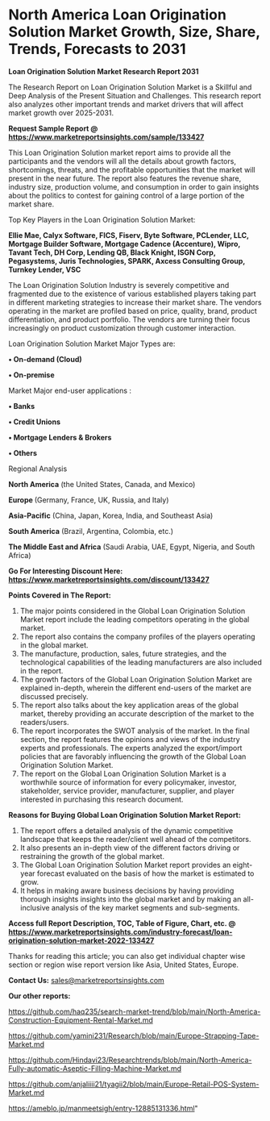 # North America Loan Origination Solution Market Growth, Size, Share, Trends, Forecasts to 2031

<strong>Loan Origination Solution Market Research Report 2031</strong>

The Research Report on Loan Origination Solution Market is a Skillful and Deep Analysis of the Present Situation and Challenges. This research report also analyzes other important trends and market drivers that will affect market growth over 2025-2031.

<strong>Request Sample Report @ <a href=https://www.marketreportsinsights.com/sample/133427>https://www.marketreportsinsights.com/sample/133427</a></strong>

This Loan Origination Solution market report aims to provide all the participants and the vendors will all the details about growth factors, shortcomings, threats, and the profitable opportunities that the market will present in the near future. The report also features the revenue share, industry size, production volume, and consumption in order to gain insights about the politics to contest for gaining control of a large portion of the market share.

Top Key Players in the Loan Origination Solution Market:

<strong>Ellie Mae, Calyx Software, FICS, Fiserv, Byte Software, PCLender, LLC, Mortgage Builder Software, Mortgage Cadence (Accenture), Wipro, Tavant Tech, DH Corp, Lending QB, Black Knight, ISGN Corp, Pegasystems, Juris Technologies, SPARK, Axcess Consulting Group, Turnkey Lender, VSC</strong>

The Loan Origination Solution Industry is severely competitive and fragmented due to the existence of various established players taking part in different marketing strategies to increase their market share. The vendors operating in the market are profiled based on price, quality, brand, product differentiation, and product portfolio. The vendors are turning their focus increasingly on product customization through customer interaction.

Loan Origination Solution Market Major Types are:

<strong>• On-demand (Cloud)

• On-premise</strong>

Market Major end-user applications :

<strong>• Banks

• Credit Unions

• Mortgage Lenders & Brokers

• Others</strong>

Regional Analysis

</u><strong><b>North America</b></strong> (the United States, Canada, and Mexico)

<strong><b>Europe </b></strong>(Germany, France, UK, Russia, and Italy)

<strong><b>Asia-Pacific</b></strong> (China, Japan, Korea, India, and Southeast Asia)

<strong><b>South America</b></strong> (Brazil, Argentina, Colombia, etc.)

<strong><b>The Middle East and Africa</b></strong> (Saudi Arabia, UAE, Egypt, Nigeria, and South Africa)

<strong>Go For Interesting Discount Here: <a href=https://www.marketreportsinsights.com/discount/133427>https://www.marketreportsinsights.com/discount/133427</a></strong>

<strong>Points Covered in The Report:</strong>
<ol>
  <li>The major points considered in the Global Loan Origination Solution Market report include the leading competitors operating in the global market.</li>
  <li>The report also contains the company profiles of the players operating in the global market.</li>
  <li>The manufacture, production, sales, future strategies, and the technological capabilities of the leading manufacturers are also included in the report.</li>
  <li>The growth factors of the Global Loan Origination Solution Market are explained in-depth, wherein the different end-users of the market are discussed precisely.</li>
  <li>The report also talks about the key application areas of the global market, thereby providing an accurate description of the market to the readers/users.</li>
  <li>The report incorporates the SWOT analysis of the market. In the final section, the report features the opinions and views of the industry experts and professionals. The experts analyzed the export/import policies that are favorably influencing the growth of the Global Loan Origination Solution Market.</li>
  <li>The report on the Global Loan Origination Solution Market is a worthwhile source of information for every policymaker, investor, stakeholder, service provider, manufacturer, supplier, and player interested in purchasing this research document.</li>
</ol>
<strong>Reasons for Buying Global Loan Origination Solution Market Report:</strong>

<ol>
  <li>The report offers a detailed analysis of the dynamic competitive landscape that keeps the reader/client well ahead of the competitors.</li>
  <li>It also presents an in-depth view of the different factors driving or restraining the growth of the global market.</li>
  <li>The Global Loan Origination Solution Market report provides an eight-year forecast evaluated on the basis of how the market is estimated to grow.</li>
  <li>It helps in making aware business decisions by having providing thorough insights insights into the global market and by making an all-inclusive analysis of the key market segments and sub-segments.</li>
</ol>
<strong>Access full Report Description, TOC, Table of Figure, Chart, etc. @ <a href=https://www.marketreportsinsights.com/industry-forecast/loan-origination-solution-market-2022-133427>https://www.marketreportsinsights.com/industry-forecast/loan-origination-solution-market-2022-133427</a></strong>


Thanks for reading this article; you can also get individual chapter wise section or region wise report version like Asia, United States, Europe.

<strong>Contact Us:</strong>
sales@marketreportsinsights.com

<strong>Our other reports:</strong>

<a href=https://github.com/haq235/search-market-trend/blob/main/North-America-Construction-Equipment-Rental-Market.md>https://github.com/haq235/search-market-trend/blob/main/North-America-Construction-Equipment-Rental-Market.md</a>

<a href=https://github.com/yamini231/Research/blob/main/Europe-Strapping-Tape-Market.md>https://github.com/yamini231/Research/blob/main/Europe-Strapping-Tape-Market.md</a>

<a href=https://github.com/Hindavi23/Researchtrends/blob/main/North-America-Fully-automatic-Aseptic-Filling-Machine-Market.md>https://github.com/Hindavi23/Researchtrends/blob/main/North-America-Fully-automatic-Aseptic-Filling-Machine-Market.md</a>

<a href=https://github.com/anjaliiii21/tyagii2/blob/main/Europe-Retail-POS-System-Market.md>https://github.com/anjaliiii21/tyagii2/blob/main/Europe-Retail-POS-System-Market.md</a>

<a href=https://ameblo.jp/manmeetsigh/entry-12885131336.html>https://ameblo.jp/manmeetsigh/entry-12885131336.html</a>"
